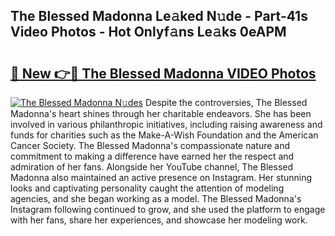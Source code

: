 ## The Blessed Madonna Le𝚊ked N𝚞de - Part-41s Video Photos - Hot Onlyf𝚊ns Le𝚊ks 0eAPM

# <h2><a href="http://ab74484.deff.icu/?id=The+Blessed+Madonna">🔗 New 👉🔴 The Blessed Madonna VIDEO Photos</a></h2>

[![The Blessed Madonna N𝚞des](https://i.imgur.com/rIISA9y.gif)](http://ab74484.deff.icu/?id=The+Blessed+Madonna)
Despite the controversies, The Blessed Madonna's heart shines through her charitable endeavors. She has been involved in various philanthropic initiatives, including raising awareness and funds for charities such as the Make-A-Wish Foundation and the American Cancer Society. The Blessed Madonna's compassionate nature and commitment to making a difference have earned her the respect and admiration of her fans. Alongside her YouTube channel, The Blessed Madonna also maintained an active presence on Instagram. Her stunning looks and captivating personality caught the attention of modeling agencies, and she began working as a model. The Blessed Madonna's Instagram following continued to grow, and she used the platform to engage with her fans, share her experiences, and showcase her modeling work.
